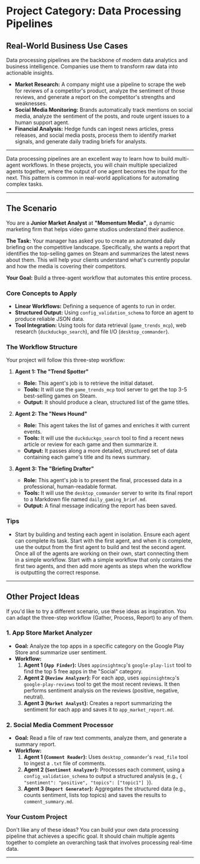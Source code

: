 # Project Category: Data Processing Pipelines

## Real-World Business Use Cases
Data processing pipelines are the backbone of modern data analytics and business intelligence. Companies use them to transform raw data into actionable insights.
*   **Market Research:** A company might use a pipeline to scrape the web for reviews of a competitor's product, analyze the sentiment of those reviews, and generate a report on the competitor's strengths and weaknesses.
*   **Social Media Monitoring:** Brands automatically track mentions on social media, analyze the sentiment of the posts, and route urgent issues to a human support agent.
*   **Financial Analysis:** Hedge funds can ingest news articles, press releases, and social media posts, process them to identify market signals, and generate daily trading briefs for analysts.

---

Data processing pipelines are an excellent way to learn how to build multi-agent workflows. In these projects, you will chain multiple specialized agents together, where the output of one agent becomes the input for the next. This pattern is common in real-world applications for automating complex tasks.

---

## The Scenario

You are a **Junior Market Analyst** at **"Momentum Media"**, a dynamic marketing firm that helps video game studios understand their audience.

**The Task:** Your manager has asked you to create an automated daily briefing on the competitive landscape. Specifically, she wants a report that identifies the top-selling games on Steam and summarizes the latest news about them. This will help your clients understand what's currently popular and how the media is covering their competitors.

**Your Goal:** Build a three-agent workflow that automates this entire process.

### Core Concepts to Apply
*   **Linear Workflows:** Defining a sequence of agents to run in order.
*   **Structured Output:** Using `config_validation_schema` to force an agent to produce reliable JSON data.
*   **Tool Integration:** Using tools for data retrieval (`game_trends_mcp`), web research (`duckduckgo_search`), and file I/O (`desktop_commander`).

### The Workflow Structure
Your project will follow this three-step workflow:

1.  **Agent 1: The "Trend Spotter"**
    *   **Role:** This agent's job is to retrieve the initial dataset.
    *   **Tools:** It will use the `game_trends_mcp` tool server to get the top 3-5 best-selling games on Steam.
    *   **Output:** It should produce a clean, structured list of the game titles.

2.  **Agent 2: The "News Hound"**
    *   **Role:** This agent takes the list of games and enriches it with current events.
    *   **Tools:** It will use the `duckduckgo_search` tool to find a recent news article or review for each game and then summarize it.
    *   **Output:** It passes along a more detailed, structured set of data containing each game's title and its news summary.

3.  **Agent 3: The "Briefing Drafter"**
    *   **Role:** This agent's job is to present the final, processed data in a professional, human-readable format.
    *   **Tools:** It will use the `desktop_commander` server to write its final report to a Markdown file named `daily_gaming_brief.md`.
    *   **Output:** A final message indicating the report has been saved.

### Tips
- Start by building and testing each agent in isolation. Ensure each agent can complete its task. Start with the first agent, and when it is complete, use the output from the first agent to build and test the second agent. Once all of the agents are working on their own, start connecting them in a simple workflow. Start with a simple workflow that only contains the first two agents, and then add more agents as steps when the workflow is outputting the correct response.

---

## Other Project Ideas

If you'd like to try a different scenario, use these ideas as inspiration. You can adapt the three-step workflow (Gather, Process, Report) to any of them.

### 1. App Store Market Analyzer
*   **Goal:** Analyze the top apps in a specific category on the Google Play Store and summarize user sentiment.
*   **Workflow:**
    1.  **Agent 1 (`App Finder`):** Uses `appinsightmcp`'s `google-play-list` tool to find the top 5 free apps in the "Social" category.
    2.  **Agent 2 (`Review Analyzer`):** For each app, uses `appinsightmcp`'s `google-play-reviews` tool to get the most recent reviews. It then performs sentiment analysis on the reviews (positive, negative, neutral).
    3.  **Agent 3 (`Market Analyst`):** Creates a report summarizing the sentiment for each app and saves it to `app_market_report.md`.

### 2. Social Media Comment Processor
*   **Goal:** Read a file of raw text comments, analyze them, and generate a summary report.
*   **Workflow:**
    1.  **Agent 1 (`Comment Reader`):** Uses `desktop_commander`'s `read_file` tool to ingest a `.txt` file of comments.
    2.  **Agent 2 (`Sentiment Analyzer`):** Processes each comment, using a `config_validation_schema` to output a structured analysis (e.g., `{ "sentiment": "positive", "topics": ["topic1"] }`).
    3.  **Agent 3 (`Report Generator`):** Aggregates the structured data (e.g., counts sentiment, lists top topics) and saves the results to `comment_summary.md`.

### Your Custom Project
Don't like any of these ideas? You can build your own data processing pipeline that achieves a specific goal. It should chain multiple agents together to complete an overarching task that involves processing real-time data.

---